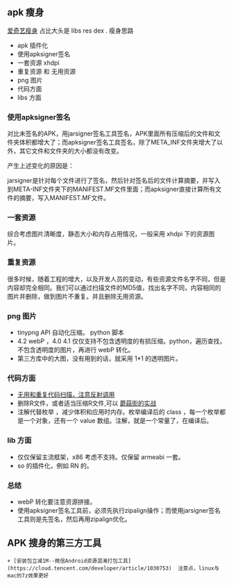 
## apk 瘦身
[爱奇艺瘦身](https://juejin.im/entry/59cdbbd06fb9a00a59597c4b)
占比大头是 libs res dex .
瘦身思路

+ apk 插件化
+ 使用apksigner签名
+ 一套资源 xhdpi
+  重复资源 和 无用资源
+ png 图片
+ 代码方面
+ libs 方面


### 使用apksigner签名
对比未签名的APK，用jarsigner签名工具签名，APK里面所有压缩后的文件和文件夹体积都增大了；而apksigner签名工具签名，除了META_INF文件夹增大了以外，其它文件和文件夹的大小都没有改变。

产生上述变化的原因是：

jarsigner是针对每个文件进行了签名，然后针对签名后的文件计算摘要，并写入到META-INF文件夹下的MANIFEST.MF文件里面；而apksigner直接计算所有文件的摘要，写入MANIFEST.MF文件。

### 一套资源 
综合考虑图片清晰度，静态大小和内存占用情况，一般采用 xhdpi 下的资源图片。

###  重复资源
很多时候，随着工程的增大，以及开发人员的变动，有些资源文件名字不同，但是内容却完全相同。我们可以通过扫描文件的MD5值，找出名字不同，内容相同的图片并删除，做到图片不重复。并且删除无用资源。

### png 图片

+ tinypng API 自动化压缩。 python 脚本
+ 4.2 webP ，4.0 4.1 仅仅支持不包含透明度的有损压缩。python，遍历查找，不包含透明度的图片，再进行 webP 转化。
+ 第三方库中的大图，没有用到的话，就采用 1*1 的透明图片。

### 代码方面

+ [无用和重复代码扫描，注意反射调用](https://github.com/SonarSource/sonarqube)
+ 删除R文件，或者适当压缩R文件,可以 [蘑菇街的实战](https://github.com/meili/ThinRPlugin/blob/9fe13a06b05ef7971bbe3ddbd101110e35df3361/README.zh-cn.md)
+ 注解代替枚举 ，减少体积和应用时内存。枚举编译后的 class ，每一个枚举都是一个对象，还有一个 value 数组。注解，就是一个常量了，在编译后。

### lib 方面
+ 仅仅保留主流框架，x86 考虑不支持。仅保留 armeabi 一套。
+ so 的插件化，例如 RN 的。

### 总结
+ webP 转化要注意资源拼接。
+ 使用apksigner签名工具前，必须先执行zipalign操作；而使用jarsigner签名工具则是先签名，然后再用zipalign优化。

## APK 搜身的第三方工具
	
	+ [安装包立减1M--微信Android资源混淆打包工具](https://cloud.tencent.com/developer/article/1030753)  注意点，linux与mac的7z效果更好
